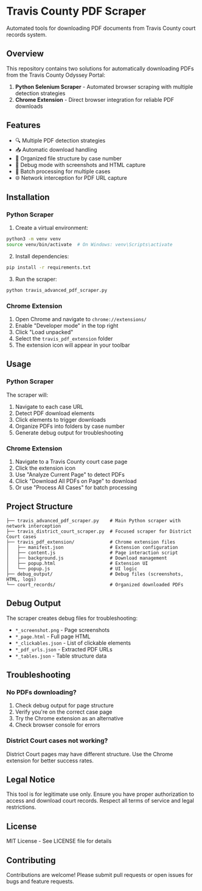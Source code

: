 # Travis County PDF Scraper

Automated tools for downloading PDF documents from Travis County court records system.

## Overview

This repository contains two solutions for automatically downloading PDFs from the Travis County Odyssey Portal:

1. **Python Selenium Scraper** - Automated browser scraping with multiple detection strategies
2. **Chrome Extension** - Direct browser integration for reliable PDF downloads

## Features

- 🔍 Multiple PDF detection strategies
- 📥 Automatic download handling
- 📁 Organized file structure by case number
- 🐛 Debug mode with screenshots and HTML capture
- 🔄 Batch processing for multiple cases
- 🌐 Network interception for PDF URL capture

## Installation

### Python Scraper

1. Create a virtual environment:
```bash
python3 -m venv venv
source venv/bin/activate  # On Windows: venv\Scripts\activate
```

2. Install dependencies:
```bash
pip install -r requirements.txt
```

3. Run the scraper:
```bash
python travis_advanced_pdf_scraper.py
```

### Chrome Extension

1. Open Chrome and navigate to `chrome://extensions/`
2. Enable "Developer mode" in the top right
3. Click "Load unpacked"
4. Select the `travis_pdf_extension` folder
5. The extension icon will appear in your toolbar

## Usage

### Python Scraper

The scraper will:
1. Navigate to each case URL
2. Detect PDF download elements
3. Click elements to trigger downloads
4. Organize PDFs into folders by case number
5. Generate debug output for troubleshooting

### Chrome Extension

1. Navigate to a Travis County court case page
2. Click the extension icon
3. Use "Analyze Current Page" to detect PDFs
4. Click "Download All PDFs on Page" to download
5. Or use "Process All Cases" for batch processing

## Project Structure

```
├── travis_advanced_pdf_scraper.py    # Main Python scraper with network interception
├── travis_district_court_scraper.py  # Focused scraper for District Court cases
├── travis_pdf_extension/             # Chrome extension files
│   ├── manifest.json                 # Extension configuration
│   ├── content.js                    # Page interaction script
│   ├── background.js                 # Download management
│   ├── popup.html                    # Extension UI
│   └── popup.js                      # UI logic
├── debug_output/                     # Debug files (screenshots, HTML, logs)
└── court_records/                    # Organized downloaded PDFs
```

## Debug Output

The scraper creates debug files for troubleshooting:
- `*_screenshot.png` - Page screenshots
- `*_page.html` - Full page HTML
- `*_clickables.json` - List of clickable elements
- `*_pdf_urls.json` - Extracted PDF URLs
- `*_tables.json` - Table structure data

## Troubleshooting

### No PDFs downloading?
1. Check debug output for page structure
2. Verify you're on the correct case page
3. Try the Chrome extension as an alternative
4. Check browser console for errors

### District Court cases not working?
District Court pages may have different structure. Use the Chrome extension for better success rates.

## Legal Notice

This tool is for legitimate use only. Ensure you have proper authorization to access and download court records. Respect all terms of service and legal restrictions.

## License

MIT License - See LICENSE file for details

## Contributing

Contributions are welcome! Please submit pull requests or open issues for bugs and feature requests.